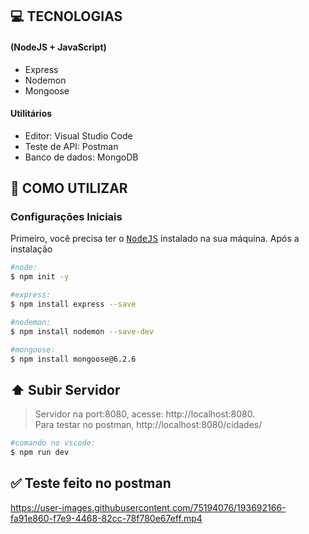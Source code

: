 ## **:computer: TECNOLOGIAS** 
####  (NodeJS + JavaScript)
 - Express
 - Nodemon
 - Mongoose
 
 #### **Utilitários**
 - Editor: Visual Studio Code
 - Teste de API: Postman
 - Banco de dados: MongoDB
 
 ## **:book: COMO UTILIZAR**
 
 ### Configurações Iniciais
 Primeiro, você precisa ter o <kbd>[NodeJS](https://nodejs.org/en/download/)</kbd> instalado na sua máquina. Após a instalação
 
 ```sh
#node:
$ npm init -y

#express:
$ npm install express --save

#nodemon:
$ npm install nodemon --save-dev

#mongoose:
$ npm install mongoose@6.2.6
```

## **:arrow_up: Subir Servidor**

> Servidor na port:8080, acesse: http://localhost:8080. <br>
> Para testar no postman, http://localhost:8080/cidades/

 ```sh
#comando no vscode:
$ npm run dev
```

## **:white_check_mark: Teste feito no postman**



https://user-images.githubusercontent.com/75194076/193692166-fa91e860-f7e9-4468-82cc-78f780e67eff.mp4



